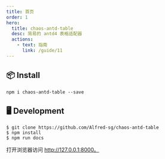 ```yaml
---
title: 首页
order: 1
hero:
  title: chaos-antd-table
  desc: 简易的 antd4 表格适配器
  actions:
    - text: 指南
      link: /guide/11
---
```


## 📦 Install

```
npm i chaos-antd-table --save
```

## 🖥 Development

```
$ git clone https://github.com/Alfred-sg/chaos-antd-table
$ npm install
$ npm run docs
```
打开浏览器访问 http://127.0.0.1:8000。
